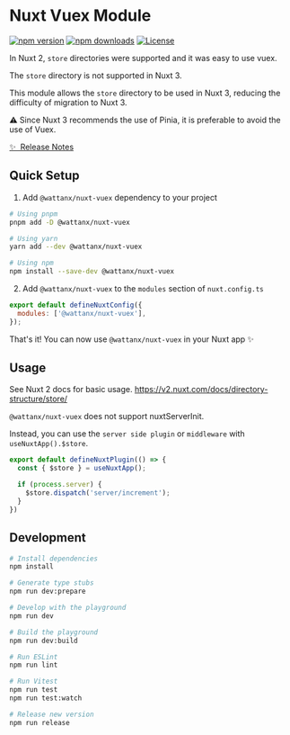 <!--
Get your module up and running quickly.

Find and replace all on all files (CMD+SHIFT+F):
- Name: My Module
- Package name: my-module
- Description: My new Nuxt module
-->

# Nuxt Vuex Module

[![npm version][npm-version-src]][npm-version-href]
[![npm downloads][npm-downloads-src]][npm-downloads-href]
[![License][license-src]][license-href]

In Nuxt 2, `store` directories were supported and it was easy to use vuex.

The `store` directory is not supported in Nuxt 3.

This module allows the `store` directory to be used in Nuxt 3, reducing the difficulty of migration to Nuxt 3.

:warning: Since Nuxt 3 recommends the use of Pinia, it is preferable to avoid the use of Vuex.

[✨ &nbsp;Release Notes](/CHANGELOG.md)

  <!-- - [🏀 Online playground](https://stackblitz.com/github/your-org/my-module?file=playground%2Fapp.vue) -->
  <!-- - [📖 &nbsp;Documentation](https://example.com) -->

## Quick Setup

1. Add `@wattanx/nuxt-vuex` dependency to your project

```bash
# Using pnpm
pnpm add -D @wattanx/nuxt-vuex

# Using yarn
yarn add --dev @wattanx/nuxt-vuex

# Using npm
npm install --save-dev @wattanx/nuxt-vuex
```

2. Add `@wattanx/nuxt-vuex` to the `modules` section of `nuxt.config.ts`

```js
export default defineNuxtConfig({
  modules: ['@wattanx/nuxt-vuex'],
});
```

That's it! You can now use `@wattanx/nuxt-vuex` in your Nuxt app ✨

## Usage
See Nuxt 2 docs for basic usage.
https://v2.nuxt.com/docs/directory-structure/store/

`@wattanx/nuxt-vuex` does not support nuxtServerInit.

Instead, you can use the `server side plugin` or `middleware` with `useNuxtApp().$store`.

```typescript
export default defineNuxtPlugin(() => {
  const { $store } = useNuxtApp();

  if (process.server) {
    $store.dispatch('server/increment');
  }
})
```

## Development

```bash
# Install dependencies
npm install

# Generate type stubs
npm run dev:prepare

# Develop with the playground
npm run dev

# Build the playground
npm run dev:build

# Run ESLint
npm run lint

# Run Vitest
npm run test
npm run test:watch

# Release new version
npm run release
```

<!-- Badges -->

[npm-version-src]: https://img.shields.io/npm/v/@wattanx/nuxt-vuex/latest.svg?style=flat&colorA=18181B&colorB=28CF8D
[npm-version-href]: https://npmjs.com/package/@wattanx/nuxt-vuex
[npm-downloads-src]: https://img.shields.io/npm/dm/@wattanx/nuxt-vuex.svg?style=flat&colorA=18181B&colorB=28CF8D
[npm-downloads-href]: https://npmjs.com/package/@wattanx/nuxt-vuex
[license-src]: https://img.shields.io/npm/l/@wattanx/nuxt-vuex.svg?style=flat&colorA=18181B&colorB=28CF8D
[license-href]: https://npmjs.com/package/@wattanx/nuxt-vuex
